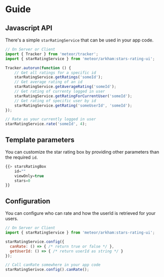 # Guide

## Javascript API

There's a simple `starRatingService` that can be used in your app code.

```js
// On Server or Client
import { Tracker } from 'meteor/tracker';
import { starRatingService } from 'meteor/arkham:stars-rating-ui';

Tracker.autorun(function () {
    // Get all ratings for a specific id
    starRatingService.getRatings('someId');
    // Get average rating of an id
    starRatingService.getAverageRating('someId');
    // Get rating of currenty logged in user
    starRatingService.getRatingForCurrentUser('someId');
    // Get rating of specific user by id
    starRatingService.getRating('someUserId', 'someId');
});

// Rate as your currently logged in user
starRatingService.rate('someId', 4);
```

## Template parameters

You can customize the star rating box by providing other parameters than the required `id`.

```javascript
{{> starsRatingBox
    id=""
    viewOnly=true
    stars=0
}}
```


## Configuration

You can configure who can rate and how the userId is retrieved for your users.

```js
// On Server or Client
import { starRatingService } from 'meteor/arkham:stars-rating-ui';

starRatingService.config({
  canRate: () => { /* return true or false */ },
  getUserId: () => { /* return userId as string */ }
});

// Call canRate somewhere in your app code
starRatingSerivce.config().canRate();
```

